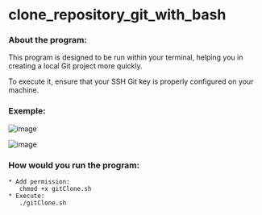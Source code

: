 # clone_repository_git_with_bash


<h3>About the program:</h3>

This program is designed to be run within your terminal, helping you in creating a local Git project more quickly.

To execute it, ensure that your SSH Git key is properly configured on your machine.

<h3>Exemple:</h3>

![image](https://github.com/gabflag/clone_repository_git_with_bash/assets/95552879/5e7224da-08e2-4ebb-ab0f-99c8c14d9df5)


![image](https://github.com/gabflag/clone_repository_git_with_bash/assets/95552879/87c6235c-9dd4-452e-835e-552e1ac172b9)


<h3>How would you run the program:</h3>

    * Add permission:
       chmod +x gitClone.sh
    * Execute:
       ./gitClone.sh
